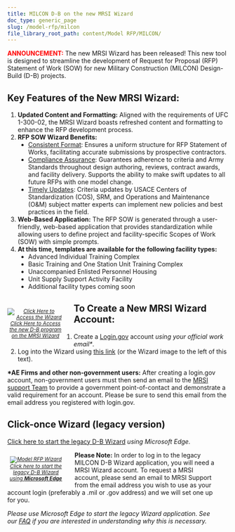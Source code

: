 ```yaml
---
title: MILCON D-B on the new MRSI Wizard
doc_type: generic_page
slug: /model-rfp/milcon
file_library_root_path: content/Model RFP/MILCON/
---
```

<span style="color:red">**ANNOUNCEMENT:**</span>  The new MRSI Wizard has been released!  This new tool is designed to streamline the development of Request for Proposal (RFP) Statement of Work (SOW) for new Military Construction (MILCON) Design-Build (D-B) projects. <br />

## Key Features of the New MRSI Wizard:
<div>
  <ol>
    <li>
      <b>Updated Content and Formatting:</b>  Aligned with the requirements of UFC 1-300-02, the MRSI Wizard boasts refreshed content and formatting to enhance the RFP development process.
    </li>
    <li>
      <b>RFP SOW Wizard Benefits:</b>
      <ul style="list-style-type: disc;">
        <li>
          <u>Consistent Format</u>: Ensures a uniform structure for RFP Statement of Works, facilitating accurate submissions by prospective contractors.
        </li>
        <li>
          <u>Compliance Assurance</u>: Guarantees adherence to criteria and Army Standards throughout design authoring, reviews, contract awards, and facility delivery. Supports the ability to make swift updates to all future RFPs with one model change.
        </li>
        <li>
          <u>Timely Updates</u>: Criteria updates by USACE Centers of Standardization (COS), SRM, and Operations and Maintenance (O&M) subject matter experts can implement new policies and best practices in the field.
        </li>
      </ul>
    </li>
    <li>
      <b>Web-Based Application:</b>  The RFP SOW is generated through a user-friendly, web-based application that provides standardization while allowing users to define project and facility-specific Scopes of Work (SOW) with simple prompts.
    </li>
    <li>
      <b>At this time, templates are available for the following facility types:</b>
      <ul style="list-style-type: disc;">
        <li>
            Advanced Individual Training Complex
        </li>
        <li>
            Basic Training and One Station Unit Training Complex
        </li>
        <li>
            Unaccompanied Enlisted Personnel Housing
        </li>
        <li>
            Unit Supply Support Activity Facility
        </li>
        <li>
            Additional facility types coming soon
        </li>
      </ul>
    </li>
  </ol>
</div>

<div>
  <div style="width: 128px; float: left; margin: 1em 2em 1em 0; font-style: italic; font-size:smaller; text-align:center;">
    <a href="https://wizards.mrsi.erdc.dren.mil/"><img src="/admin/images/uploads/mbp-wizard-256x256.png" alt="Click Here to Access the Wizard"/>Click Here to Access the new D-B program on the MRSI Wizard</a>
  </div>

## To Create a New MRSI Wizard Account:
1. Create a <a href="https://secure.login.gov/sign_up/enter_email" target="_blank">Login.gov</a> account _using your official work email*_.
2. Log into the Wizard using <a href="https://wizards.mrsi.erdc.dren.mil/">this link</a> (or the Wizard image to the left of this text).

<b>*AE Firms and other non-government users:</b> After creating a login.gov account, non-government users must then send an email to the [MRSI support Team](mailto:mrsi_support@usace.army.mil?subject=MILCON-DB%20Support%20) to provide a government point-of-contact and demonstrate a valid requirement for an account. Please be sure to send this email from the email address you registered with login.gov.
</div>

## Click-once Wizard (legacy version)
[Click here to start the legacy D-B Wizard](https://rfpwizard.mrsi.erdc.dren.mil/wizards/mbpw/Client/MTApp.application) _using Microsoft Edge._
  
<div style="float: none; margin: 1em 2em 5em 0;">
  <div style="width: 130px; float: left; margin: 1em 2em 0 0; font-style: italic; font-size:smaller; text-align:center;">
    <a href="https://rfpwizard.mrsi.erdc.dren.mil/wizards/mbpw/Client/MTApp.application"><img src="/admin/images/uploads/mbp-wizard-256x256.png"/ alt="Model RFP Wizard">Click here to start the legacy D-B Wizard using <b>Microsoft Edge</b></a>
  </div>
  <b>Please Note:</b> In order to log in to the legacy MILCON D-B Wizard application, you will need a MRSI Wizard account. To request a MRSI account, please send an email to MRSI Support from the email address you wish to use as your account login (preferably a .mil or .gov address) and we will set one up for you.<br />

  _Please use Microsoft Edge to start the legacy Wizard application. See our <a href="/mrsi/faq">FAQ</a> if you are interested in understanding why this is necessary._<br />
</div>
